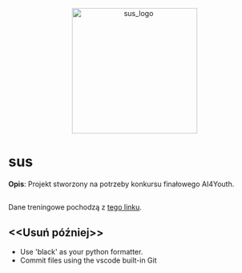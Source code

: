 <p align="center">
  <img src="https://user-images.githubusercontent.com/81438101/170553249-70f27bda-f909-40f4-be1d-85f551f6c3de.png" width="250px" alt="sus_logo">
</p>

# sus
**Opis**: Projekt stworzony na potrzeby konkursu finałowego AI4Youth.

##
Dane treningowe pochodzą z [tego linku](https://github.com/usuyama/ePillID-benchmark).

## <<Usuń później>>
- Use 'black' as your python formatter.
- Commit files using the vscode built-in Git
